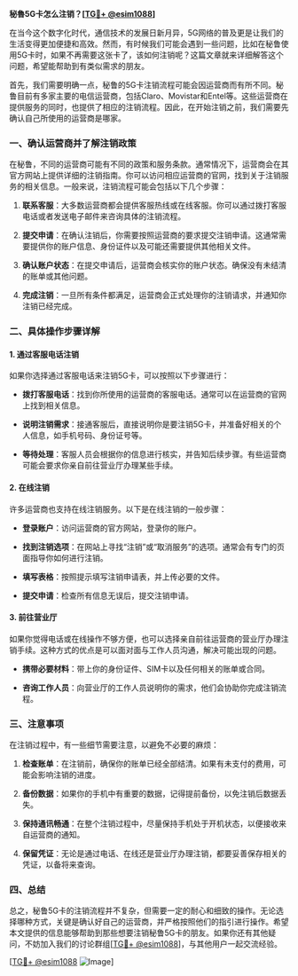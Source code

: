 **秘魯5G卡怎么注销？[[TG💪+ @esim1088](https://t.me/s/esim1088)]**

在当今这个数字化时代，通信技术的发展日新月异，5G网络的普及更是让我们的生活变得更加便捷和高效。然而，有时候我们可能会遇到一些问题，比如在秘鲁使用5G卡时，如果不再需要这张卡了，该如何注销呢？这篇文章就来详细解答这个问题，希望能帮助到有类似需求的朋友。

首先，我们需要明确一点，秘鲁的5G卡注销流程可能会因运营商而有所不同。秘鲁目前有多家主要的电信运营商，包括Claro、Movistar和Entel等。这些运营商在提供服务的同时，也提供了相应的注销流程。因此，在开始注销之前，我们需要先确认自己所使用的运营商是哪家。

### 一、确认运营商并了解注销政策

在秘鲁，不同的运营商可能有不同的政策和服务条款。通常情况下，运营商会在其官方网站上提供详细的注销指南。你可以访问相应运营商的官网，找到关于注销服务的相关信息。一般来说，注销流程可能会包括以下几个步骤：

1. **联系客服**：大多数运营商都会提供客服热线或在线客服。你可以通过拨打客服电话或者发送电子邮件来咨询具体的注销流程。
   
2. **提交申请**：在确认注销后，你需要按照运营商的要求提交注销申请。这通常需要提供你的账户信息、身份证件以及可能还需要提供其他相关文件。

3. **确认账户状态**：在提交申请后，运营商会核实你的账户状态。确保没有未结清的账单或其他问题。

4. **完成注销**：一旦所有条件都满足，运营商会正式处理你的注销请求，并通知你注销已经完成。

### 二、具体操作步骤详解

#### 1. 通过客服电话注销

如果你选择通过客服电话来注销5G卡，可以按照以下步骤进行：

- **拨打客服电话**：找到你所使用的运营商的客服电话。通常可以在运营商的官网上找到相关信息。
  
- **说明注销需求**：接通客服后，直接说明你是要注销5G卡，并准备好相关的个人信息，如手机号码、身份证号等。

- **等待处理**：客服人员会根据你的信息进行核实，并告知后续步骤。有些运营商可能会要求你亲自前往营业厅办理某些手续。

#### 2. 在线注销

许多运营商也支持在线注销服务。以下是在线注销的一般步骤：

- **登录账户**：访问运营商的官方网站，登录你的账户。

- **找到注销选项**：在网站上寻找“注销”或“取消服务”的选项。通常会有专门的页面指导你如何进行注销。

- **填写表格**：按照提示填写注销申请表，并上传必要的文件。

- **提交申请**：检查所有信息无误后，提交注销申请。

#### 3. 前往营业厅

如果你觉得电话或在线操作不够方便，也可以选择亲自前往运营商的营业厅办理注销手续。这种方式的优点是可以面对面与工作人员沟通，解决可能出现的问题。

- **携带必要材料**：带上你的身份证件、SIM卡以及任何相关的账单或合同。

- **咨询工作人员**：向营业厅的工作人员说明你的需求，他们会协助你完成注销流程。

### 三、注意事项

在注销过程中，有一些细节需要注意，以避免不必要的麻烦：

1. **检查账单**：在注销前，确保你的账单已经全部结清。如果有未支付的费用，可能会影响注销的进度。

2. **备份数据**：如果你的手机中有重要的数据，记得提前备份，以免注销后数据丢失。

3. **保持通讯畅通**：在整个注销过程中，尽量保持手机处于开机状态，以便接收来自运营商的通知。

4. **保留凭证**：无论是通过电话、在线还是营业厅办理注销，都要妥善保存相关的凭证，以备将来查询。

### 四、总结

总之，秘鲁5G卡的注销流程并不复杂，但需要一定的耐心和细致的操作。无论选择哪种方式，关键是确认好自己的运营商，并严格按照他们的指引进行操作。希望本文提供的信息能够帮助到那些想要注销秘鲁5G卡的朋友。如果你还有其他疑问，不妨加入我们的讨论群组[[TG💪+ @esim1088](https://t.me/s/esim1088)]，与其他用户一起交流经验。

[[TG💪+ @esim1088](https://t.me/s/esim1088) ![Image](https://i.postimg.cc/4NQfJmqS/Snipaste-2025-05-13-00-14-12.png)]